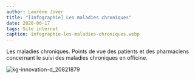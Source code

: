 ```yaml
---
author: Laurène Jover
title: "[Infographie] Les maladies chroniques"
date: 2020-06-17
tags: Site internet
caption: infographie-les-maladies-chroniques.webp
---
```


Les maladies chroniques. Points de vue des patients et des pharmaciens concernant le suivi des maladies chroniques en officine.

![kg-innovation-d_20821879](/2020-06-17_infographie-les-maladies-chroniques/kg-innovation-d_20821879.png)
